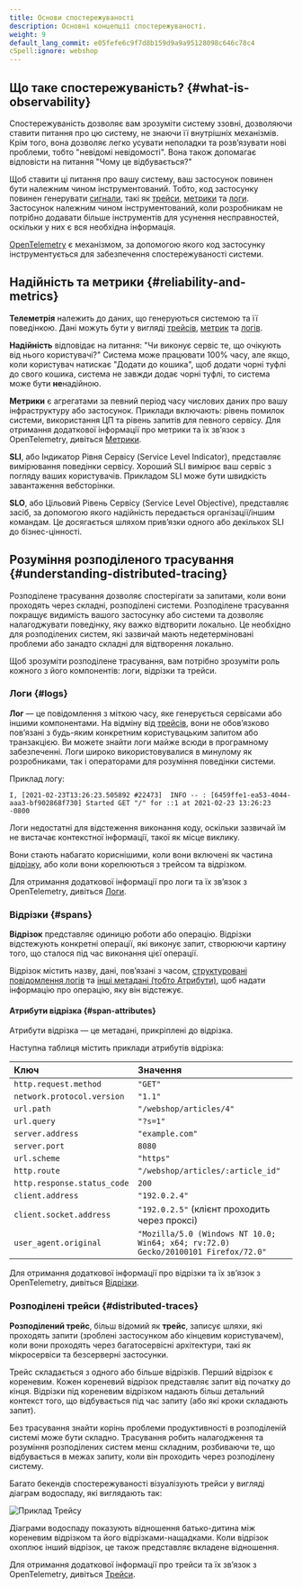 ```yaml
---
title: Основи спостережуваності
description: Основні концепції спостережуваності.
weight: 9
default_lang_commit: e05fefe6c9f7d8b159d9a9a95128098c646c78c4
cSpell:ignore: webshop
---
```


## Що таке спостережуваність? {#what-is-observability}

Спостережуваність дозволяє вам зрозуміти систему ззовні, дозволяючи ставити питання про цю систему, не знаючи її внутрішніх механізмів. Крім того, вона дозволяє легко усувати неполадки та розвʼязувати нові проблеми, тобто "невідомі невідомості". Вона також допомагає відповісти на питання "Чому це відбувається?"

Щоб ставити ці питання про вашу систему, ваш застосунок повинен бути належним чином інструментований. Тобто, код застосунку повинен генерувати [сигнали](/docs/concepts/signals/), такі як [трейси](/docs/concepts/signals/traces/),
[метрики](/docs/concepts/signals/metrics/) та [логи](/docs/concepts/signals/logs/). Застосунок належним чином інструментований, коли розробникам не потрібно додавати більше інструментів для усунення несправностей, оскільки у них є вся необхідна інформація.

[OpenTelemetry](/docs/what-is-opentelemetry/) є механізмом, за допомогою якого код застосунку інструментується для забезпечення спостережуваності системи.

## Надійність та метрики {#reliability-and-metrics}

**Телеметрія** належить до даних, що генеруються системою та її поведінкою. Дані можуть бути у вигляді [трейсів](/docs/concepts/signals/traces/), [метрик](/docs/concepts/signals/metrics/) та [логів](/docs/concepts/signals/logs/).

**Надійність** відповідає на питання: "Чи виконує сервіс те, що очікують від нього користувачі?" Система може працювати 100% часу, але якщо, коли користувач натискає "Додати до кошика", щоб додати чорні туфлі до свого кошика, система не завжди додає чорні туфлі, то система може бути **не**надійною.

**Метрики** є агрегатами за певний період часу числових даних про вашу інфраструктуру або застосунок. Приклади включають: рівень помилок системи, використання ЦП та рівень запитів для певного сервісу. Для отримання додаткової інформації про метрики та їх звʼязок з OpenTelemetry, дивіться [Метрики](/docs/concepts/signals/metrics/).

**SLI**, або Індикатор Рівня Сервісу (Service Level Indicator), представляє вимірювання поведінки сервісу. Хороший SLI вимірює ваш сервіс з погляду ваших користувачів. Прикладом SLI може бути швидкість завантаження вебсторінки.

**SLO**, або Цільовий Рівень Сервісу (Service Level Objective), представляє засіб, за допомогою якого надійність передається організації/іншим командам. Це досягається шляхом привʼязки одного або декількох SLI до бізнес-цінності.

## Розуміння розподіленого трасування {#understanding-distributed-tracing}

Розподілене трасування дозволяє спостерігати за запитами, коли вони проходять через складні, розподілені системи. Розподілене трасування покращує видимість вашого застосунку або системи та дозволяє налагоджувати поведінку, яку важко відтворити локально. Це необхідно для розподілених систем, які зазвичай мають недетерміновані проблеми або занадто складні для відтворення локально.

Щоб зрозуміти розподілене трасування, вам потрібно зрозуміти роль кожного з його компонентів: логи, відрізки та трейси.

### Логи {#logs}

**Лог** — це повідомлення з міткою часу, яке генерується сервісами або іншими компонентами. На відміну від [трейсів](#distributed-traces), вони не обовʼязково повʼязані з будь-яким конкретним користувацьким запитом або транзакцією. Ви можете знайти логи майже всюди в програмному забезпеченні. Логи широко використовувалися в минулому як розробниками, так і операторами для розуміння поведінки системи.

Приклад логу:

```text
I, [2021-02-23T13:26:23.505892 #22473]  INFO -- : [6459ffe1-ea53-4044-aaa3-bf902868f730] Started GET "/" for ::1 at 2021-02-23 13:26:23 -0800
```

Логи недостатні для відстеження виконання коду, оскільки зазвичай їм не вистачає контекстної інформації, такої як місце виклику.

Вони стають набагато кориснішими, коли вони включені як частина [відрізку](#spans), або коли вони корелюються з трейсом та відрізком.

Для отримання додаткової інформації про логи та їх звʼязок з OpenTelemetry, дивіться [Логи](/docs/concepts/signals/logs/).

### Відрізки {#spans}

**Відрізок** представляє одиницю роботи або операцію. Відрізки відстежують конкретні операції, які виконує запит, створюючи картину того, що сталося під час виконання цієї операції.

Відрізок містить назву, дані, повʼязані з часом, [структуровані повідомлення логів](/docs/concepts/signals/traces/#span-events) та [інші метадані (тобто Атрибути)](/docs/concepts/signals/traces/#attributes), щоб надати інформацію про операцію, яку він відстежує.

#### Атрибути відрізка {#span-attributes}

Атрибути відрізка — це метадані, прикріплені до відрізка.

Наступна таблиця містить приклади атрибутів відрізка:

| Ключ                        | Значення                                                                           |
| :-------------------------- | :--------------------------------------------------------------------------------- |
| `http.request.method`       | `"GET"`                                                                            |
| `network.protocol.version`  | `"1.1"`                                                                            |
| `url.path`                  | `"/webshop/articles/4"`                                                            |
| `url.query`                 | `"?s=1"`                                                                           |
| `server.address`            | `"example.com"`                                                                    |
| `server.port`               | `8080`                                                                             |
| `url.scheme`                | `"https"`                                                                          |
| `http.route`                | `"/webshop/articles/:article_id"`                                                  |
| `http.response.status_code` | `200`                                                                              |
| `client.address`            | `"192.0.2.4"`                                                                      |
| `client.socket.address`     | `"192.0.2.5"` (клієнт проходить через проксі)                                      |
| `user_agent.original`       | `"Mozilla/5.0 (Windows NT 10.0; Win64; x64; rv:72.0) Gecko/20100101 Firefox/72.0"` |

Для отримання додаткової інформації про відрізки та їх звʼязок з OpenTelemetry, дивіться [Відрізки](/docs/concepts/signals/traces/#spans).

### Розподілені трейси {#distributed-traces}

**Розподілений трейс**, більш відомий як **трейс**, записує шляхи, які проходять запити (зроблені застосунком або кінцевим користувачем), коли вони проходять через багатосервісні архітектури, такі як мікросервіси та безсерверні застосунки.

Трейс складається з одного або більше відрізків. Перший відрізок є кореневим. Кожен кореневий відрізок представляє запит від початку до кінця. Відрізки під кореневим відрізком надають більш детальний контекст того, що відбувається під час запиту (або які кроки складають запит).

Без трасування знайти корінь проблеми продуктивності в розподіленій системі може бути складно. Трасування робить налагодження та розуміння розподілених систем менш складним, розбиваючи те, що відбувається в межах запиту, коли він проходить через розподілену систему.

Багато бекендів спостережуваності візуалізують трейси у вигляді діаграм водоспаду, які виглядають
так:

![Приклад Трейсу](/img/waterfall-trace.svg 'Діаграма водоспаду трейсу')

Діаграми водоспаду показують відношення батько-дитина між кореневим відрізком та його відрізками-нащадками. Коли відрізок охоплює інший відрізок, це також представляє вкладене відношення.

Для отримання додаткової інформації про трейси та їх звʼязок з OpenTelemetry, дивіться [Трейси](/docs/concepts/signals/traces/).
